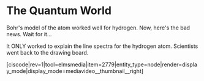 # The Quantum World

Bohr's model of the atom worked well for hydrogen.  Now, here's the bad news.  Wait for it...

It ONLY worked to explain the line spectra for the hydrogen atom.  Scientists went back to the drawing board.

[ciscode|rev=1|tool=elmsmedia|item=2779|entity_type=node|render=display_mode|display_mode=mediavideo__thumbnail__right]